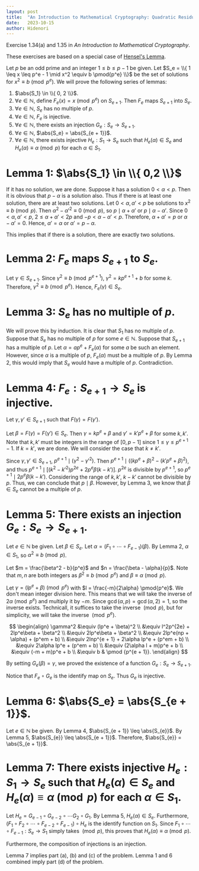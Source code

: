```yaml
---
layout: post
title:  "An Introduction to Mathematical Cryptography: Quadratic Residue Mod Prime Powers"
date:   2023-10-15
author: Hidenori
---
```


Exercise 1.34(a) and 1.35 in _An Introduction to Mathematical Cryptography_.

These exercises are based on a special case of [Hensel's Lemma](https://en.wikipedia.org/wiki/Hensel's_lemma).

Let $p$ be an odd prime and an integer $1 \leq b \leq p - 1$ be given.
Let $S_e = \\{ 1 \leq x \leq p^e - 1 \mid x^2 \equiv b \pmod{p^e} \\}$ be the set of solutions for $x^2 \equiv b \pmod{p^e}$.
We will prove the following series of lemmas:

1. $\abs{S_1} \in \\{ 0, 2 \\}$.
1. $\forall e \in \mathbb{N}$, define $F_e(x) = x \pmod{p^e}$ on $S_{e + 1}$. Then $F_e$ maps $S_{e + 1}$ into $S_e$.
1. $\forall e \in \mathbb{N}$, $S_e$ has no multiple of $p$.
1. $\forall e \in \mathbb{N}$, $F_e$ is injective.
1. $\forall e \in \mathbb{N}$, there exists an injection $G_e: S_{e} \rightarrow S_{e + 1}$.
1. $\forall e \in \mathbb{N}$, $\abs{S_e} = \abs{S_{e + 1}}$.
1. $\forall e \in \mathbb{N}$, there exists injective $H_e: S_1 \rightarrow S_e$ such that $H_e(\alpha) \in S_{e}$ and $H_e(\alpha) \equiv \alpha \pmod{p}$ for each $\alpha \in S_1$.

# Lemma 1: $\abs{S_1} \in \\{ 0,2 \\}$

If it has no solution, we are done.
Suppose it has a solution $0 < \alpha < p$.
Then it is obvious that $p - \alpha$ is a solution also.
Thus if there is at least one solution, there are at least two solutions.
Let $0 < \alpha, \alpha' < p$ be solutions to $x^2 \equiv b \pmod{p}$.
Then $\alpha^2 - \alpha'^2 \equiv 0 \pmod{p}$, so $p \mid \alpha + \alpha'$ or $p \mid \alpha - \alpha'$.
Since $0 < \alpha, \alpha' < p$, $2 \leq \alpha + \alpha' < 2p$ and $-p < \alpha - \alpha' < p$.
Therefore, $\alpha + \alpha' = p$ or $\alpha - \alpha' = 0$.
Hence, $\alpha' = \alpha$ or $\alpha' = p - \alpha$.

This implies that if there is a solution, there are exactly two solutions.

# Lemma 2: $F_e$ maps $S_{e + 1}$ to $S_e$.

Let $\gamma \in S_{e + 1}$.
Since $\gamma^2 \equiv b \pmod{p^{e + 1}}$, $\gamma^2 = kp^{e + 1} + b$ for some $k$.
Therefore, $\gamma^2 \equiv b \pmod{p^e}$.
Hence, $F_e(\gamma) \in S_{e}$.

# Lemma 3: $S_e$ has no multiple of $p$.
We will prove this by induction.
It is clear that $S_1$ has no multiple of $p$.
Suppose that $S_e$ has no multiple of $p$ for some $e \in \mathbb{N}$.
Suppose that $S_{e + 1}$ has a multiple of $p$.
Let $\alpha = ap^e + F_e(\alpha)$ for some $a$ be such an element.
However, since $\alpha$ is a multiple of $p$, $F_e(\alpha)$ must be a multiple of $p$.
By Lemma 2, this would imply that $S_e$ would have a multiple of $p$.
Contradiction.

# Lemma 4: $F_e: S_{e + 1} \rightarrow S_e$ is injective.
Let $\gamma, \gamma' \in S_{e + 1}$ such that $F(\gamma) = F(\gamma')$.

Let $\beta = F(\gamma) = F(\gamma') \in S_e$.
Then $\gamma = kp^e + \beta$ and $\gamma' = k'p^e + \beta$ for some $k, k'$.
Note that $k, k'$ must be integers in the range of $[0, p - 1]$ since $1 \leq \gamma \leq p^{e + 1} - 1$.
If $k = k'$, we are done.
We will consider the case that $k \ne k'$.

Since $\gamma, \gamma' \in S_{e + 1}$, $p^{e + 1} \mid (\gamma^2 - \gamma'^2)$.
Then $p^{e + 1} \mid ((kp^e + \beta)^2 - (k'p^e + \beta)^2)$, and thus $p^{e + 1} \mid [(k^2 - k'^2)p^{2e} + 2p^e\beta(k - k')]$.
$p^{2e}$ is divisible by $p^{e + 1}$, so $p^{e + 1} \mid 2p^e \beta (k - k')$.
Considering the range of $k, k'$, $k - k'$ cannot be divisible by $p$.
Thus, we can conclude that $p \mid \beta$.
However, by Lemma 3, we know that $\beta \in S_e$ cannot be a multiple of $p$.

# Lemma 5: There exists an injection $G_e: S_{e} \rightarrow S_{e + 1}$.
Let $e \in \mathbb{N}$ be given.
Let $\beta \in S_e$.
Let $\alpha = (F_1 \circ \cdots \circ F_{e - 1})(\beta)$.
By Lemma 2, $\alpha \in S_1$, so $\alpha^2 \equiv b \pmod p$.

Let $m = \frac{\beta^2 - b}{p^e}$ and $n = \frac{\beta - \alpha}{p}$.
Note that $m, n$ are both integers as $\beta^2 \equiv b \pmod{p^e}$ and $\beta \equiv \alpha \pmod{p}$.

Let $\gamma = (lp^e + \beta) \pmod{p^e}$ with $l = \frac{-m}{2\alpha} \pmod{p^e}$.
We don't mean integer division here.
This means that we will take the inverse of $2\alpha \pmod{p^e}$ and multiply it by $-m$.
Since $\gcd(\alpha, p) = \gcd(\alpha, 2) = 1$, so the inverse exists.
Technicall, it suffices to take the inverse $\pmod p$, but for simplicity, we will take the inverse $\pmod{p^e}$.

$$
\begin{align}
    \gamma^2
        &\equiv (lp^e + \beta)^2 \\
        &\equiv l^2p^{2e} + 2lp^e\beta + \beta^2 \\
        &\equiv 2lp^e\beta + \beta^2 \\
        &\equiv 2lp^e(np + \alpha) + (p^em + b) \\
        &\equiv 2lnp^{e + 1} + 2\alpha lp^e + (p^em + b) \\
        &\equiv 2\alpha lp^e + (p^em + b) \\
        &\equiv (2\alpha l + m)p^e + b \\
        &\equiv (-m + m)p^e + b \\
        &\equiv b & \pmod {p^{e + 1}}.
\end{align}
$$

By setting $G_e(\beta) = \gamma$, we proved the existence of a function $G_e: S_e \rightarrow S_{e + 1}$.

Notice that $F_e \circ G_e$ is the identify map on $S_e$.
Thus $G_e$ is injective.

# Lemma 6: $\abs{S_e} = \abs{S_{e + 1}}$.
Let $e \in \mathbb{N}$ be given.
By Lemma 4, $\abs{S_{e + 1}} \leq \abs{S_{e}}$.
By Lemma 5, $\abs{S_{e}} \leq \abs{S_{e + 1}}$.
Therefore, $\abs{S_{e}} = \abs{S_{e + 1}}$.

# Lemma 7: There exists injective $H_e: S_1 \rightarrow S_e$ such that $H_e(\alpha) \in S_{e}$ and $H_e(\alpha) \equiv \alpha \pmod{p}$ for each $\alpha \in S_1$.

Let $H_e = G_{e - 1} \circ G_{e - 2} \circ \cdots G_2 \circ G_1$.
By Lemma 5, $H_e(\alpha) \in S_e$.
Furthermore, $(F_1 \circ F_2 \circ \cdots \circ F_{e - 2} \circ F_{e - 1}) \circ H_e$ is the identify function on $S_1$.
Since $F_1 \circ \cdots \circ F_{e - 1}: S_{e} \rightarrow S_1$ simply takes $\pmod p$, this proves that $H_e(\alpha) \equiv \alpha \pmod{p}$.

Furthermore, the composition of injections is an injection.

Lemma 7 implies part (a), (b) and (c) of the problem.
Lemma 1 and 6 combined imply part (d) of the problem.